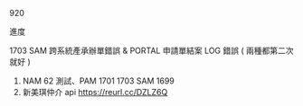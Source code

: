920

進度

1703 SAM 跨系統產承辦單錯誤 & PORTAL 申請單結案 LOG 錯誤 ( 兩種都第二次就好 )

1. NAM 62 測試、PAM 1701 1703 SAM 1699
2. 新美琪仲介 api https://reurl.cc/DZLZ6Q
